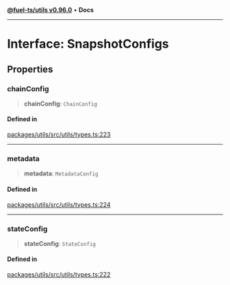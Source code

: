 [**@fuel-ts/utils v0.96.0**](../index.md) • **Docs**

***

# Interface: SnapshotConfigs

## Properties

### chainConfig

> **chainConfig**: `ChainConfig`

#### Defined in

[packages/utils/src/utils/types.ts:223](https://github.com/FuelLabs/fuels-ts/blob/793ac1bcd1e3f1560372e455e3b77c2d623e78b6/packages/utils/src/utils/types.ts#L223)

***

### metadata

> **metadata**: `MetadataConfig`

#### Defined in

[packages/utils/src/utils/types.ts:224](https://github.com/FuelLabs/fuels-ts/blob/793ac1bcd1e3f1560372e455e3b77c2d623e78b6/packages/utils/src/utils/types.ts#L224)

***

### stateConfig

> **stateConfig**: `StateConfig`

#### Defined in

[packages/utils/src/utils/types.ts:222](https://github.com/FuelLabs/fuels-ts/blob/793ac1bcd1e3f1560372e455e3b77c2d623e78b6/packages/utils/src/utils/types.ts#L222)
